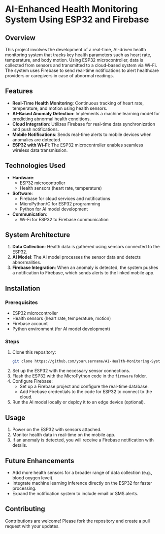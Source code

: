 # AI-Enhanced Health Monitoring System Using ESP32 and Firebase

## Overview
This project involves the development of a real-time, AI-driven health monitoring system that tracks key health parameters such as heart rate, temperature, and body motion. Using ESP32 microcontroller, data is collected from sensors and transmitted to a cloud-based system via Wi-Fi. The system uses Firebase to send real-time notifications to alert healthcare providers or caregivers in case of abnormal readings.

## Features
- **Real-Time Health Monitoring**: Continuous tracking of heart rate, temperature, and motion using health sensors.
- **AI-Based Anomaly Detection**: Implements a machine learning model for predicting abnormal health conditions.
- **Cloud Integration**: Utilizes Firebase for real-time data synchronization and push notifications.
- **Mobile Notifications**: Sends real-time alerts to mobile devices when anomalies are detected.
- **ESP32 with Wi-Fi**: The ESP32 microcontroller enables seamless wireless data transmission.

## Technologies Used
- **Hardware**: 
  - ESP32 microcontroller
  - Health sensors (heart rate, temperature)
- **Software**: 
  - Firebase for cloud services and notifications
  - MicroPython/C for ESP32 programming
  - Python for AI model development
- **Communication**: 
  - Wi-Fi for ESP32 to Firebase communication

## System Architecture
1. **Data Collection**: Health data is gathered using sensors connected to the ESP32.
2. **AI Model**: The AI model processes the sensor data and detects abnormalities.
3. **Firebase Integration**: When an anomaly is detected, the system pushes a notification to Firebase, which sends alerts to the linked mobile app.

## Installation
### Prerequisites
- ESP32 microcontroller
- Health sensors (heart rate, temperature, motion)
- Firebase account
- Python environment (for AI model development)

### Steps
1. Clone this repository:
    ```bash
    git clone https://github.com/yourusername/AI-Health-Monitoring-System.git
    ```
2. Set up the ESP32 with the necessary sensor connections.
3. Flash the ESP32 with the MicroPython code in the `firmware` folder.
4. Configure Firebase:
   - Set up a Firebase project and configure the real-time database.
   - Add Firebase credentials to the code for ESP32 to connect to the cloud.
5. Run the AI model locally or deploy it to an edge device (optional).

## Usage
1. Power on the ESP32 with sensors attached.
2. Monitor health data in real-time on the mobile app.
3. If an anomaly is detected, you will receive a Firebase notification with details.

## Future Enhancements
- Add more health sensors for a broader range of data collection (e.g., blood oxygen level).
- Integrate machine learning inference directly on the ESP32 for faster processing.
- Expand the notification system to include email or SMS alerts.

## Contributing
Contributions are welcome! Please fork the repository and create a pull request with your updates.
